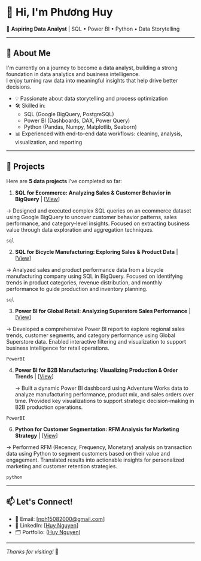# 👋 Hi, I'm Phương Huy

🎯 **Aspiring Data Analyst** | SQL • Power BI • Python • Data Storytelling

---

## 🚀 About Me

I'm currently on a journey to become a data analyst, building a strong foundation in data analytics and business intelligence.  
I enjoy turning raw data into meaningful insights that help drive better decisions.

- 💡 Passionate about data storytelling and process optimization  
- 🛠 Skilled in:  
  - SQL (Google BigQuery, PostgreSQL)  
  - Power BI (Dashboards, DAX, Power Query)  
  - Python (Pandas, Numpy, Matplotlib, Seaborn)  
- 📊 Experienced with end-to-end data workflows: cleaning, analysis, visualization, and reporting

---

## 📂 Projects

Here are **5 data projects** I’ve completed so far:

1. **SQL for Ecommerce: Analyzing Sales & Customer Behavior in BigQuery** | [[View](https://github.com/nph1508/SQL_for_Ecommerce_Analyzing_Sales_Customer_Behavior_in_BigQuery)]
   
  -> Designed and executed complex SQL queries on an ecommerce dataset using Google BigQuery to uncover customer behavior patterns, sales performance, and category-level insights. Focused on extracting business value through data exploration and aggregation techniques.
  
  `sql` 
  
2. **SQL for Bicycle Manufacturing: Exploring Sales & Product Data** | [[View](https://github.com/nph1508/SQL_for_Bicycle_Manufacturing_Exploring_Sales_and_Product_Data)]  

  -> Analyzed sales and product performance data from a bicycle manufacturing company using SQL in BigQuery. Focused on identifying trends in product categories, revenue distribution, and monthly performance to guide production and inventory planning.
  
  `sql`
  
3. **Power BI for Global Retail: Analyzing Superstore Sales Performance** | [[View](https://github.com/nph1508/PowerBI_for_Global_Retail_Analyzing_Superstore_Sales_Performance)] 

  -> Developed a comprehensive Power BI report to explore regional sales trends, customer segments, and category performance using Global Superstore data. Enabled interactive filtering and visualization to support business intelligence for retail operations.

  `PowerBI`
  
4. **Power BI for B2B Manufacturing: Visualizing Production & Order Trends** | [[View](https://github.com/nph1508/PowerBI_for_B2B_Manufacturing_Visualizing_Production_and_Order_Trends)]

   -> Built a dynamic Power BI dashboard using Adventure Works data to analyze manufacturing performance, product mix, and sales orders over time. Provided key visualizations to support strategic decision-making in B2B production operations.
   
  `PowerBI`
   
6. **Python for Customer Segmentation: RFM Analysis for Marketing Strategy** | [[View](https://github.com/nph1508/Python_for_Customer_Segmentation_RFM_Analysis_for_Marketing_Strategy)]

  -> Performed RFM (Recency, Frequency, Monetary) analysis on transaction data using Python to segment customers based on their value and engagement. Translated results into actionable insights for personalized marketing and customer retention strategies.
  
  `python`

---

## 📫 Let's Connect!

- 📧 Email: [nph15082000@gmail.com]  
- 💼 LinkedIn: [[Huy Nguyen](https://www.linkedin.com/in/huy-nguyen-b91b7a268/)]  
- 🗂 Portfolio: ([Huy Nguyen](https://github.com/nph1508))

---

_Thanks for visiting!_ 🙌
